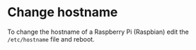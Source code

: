 # Change hostname

To change the hostname of a Raspberry Pi (Raspbian) edit the `/etc/hostname` file and reboot.